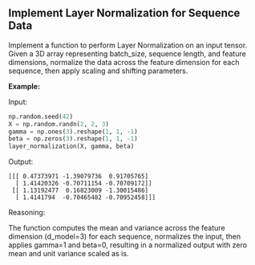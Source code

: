 ## Implement Layer Normalization for Sequence Data

Implement a function to perform Layer Normalization on an input tensor. Given a 3D array representing batch_size, 
sequence length, and feature dimensions, normalize the data across the feature dimension for each sequence, 
then apply scaling and shifting parameters.

**Example:**

Input:
```python
np.random.seed(42)
X = np.random.randn(2, 2, 3)
gamma = np.ones(3).reshape(1, 1, -1)
beta = np.zeros(3).reshape(1, 1, -1)
layer_normalization(X, gamma, beta)
```

Output:
```
[[[ 0.47373971 -1.39079736  0.91705765]
  [ 1.41420326 -0.70711154 -0.70709172]]
 [[ 1.13192477  0.16823009 -1.30015486]
  [ 1.4141794  -0.70465482 -0.70952458]]]
 ```

Reasoning:

The function computes the mean and variance across the feature dimension (d_model=3) for each sequence, 
normalizes the input, then applies gamma=1 and beta=0, resulting in a normalized output with zero mean 
and unit variance scaled as is.